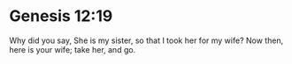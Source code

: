 # Genesis 12:19

Why did you say, She is my sister, so that I took her for my wife? Now then, here is your wife; take her, and go.
